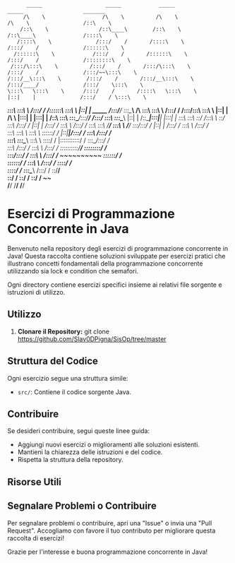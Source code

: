           _____                    _____            _____                    _____                   _______         
         /\    \                  /\    \          /\    \                  /\    \                 /::\    \        
        /::\    \                /::\____\        /::\    \                /::\____\               /::::\    \       
       /::::\    \              /:::/    /       /::::\    \              /:::/    /              /::::::\    \      
      /::::::\    \            /:::/    /       /::::::\    \            /:::/    /              /::::::::\    \     
     /:::/\:::\    \          /:::/    /       /:::/\:::\    \          /:::/    /              /:::/~~\:::\    \    
    /:::/__\:::\    \        /:::/    /       /:::/__\:::\    \        /:::/____/              /:::/    \:::\    \   
    \:::\   \:::\    \      /:::/    /       /::::\   \:::\    \       |::|    |              /:::/    / \:::\    \  
  ___\:::\   \:::\    \    /:::/    /       /::::::\   \:::\    \      |::|    |     _____   /:::/____/   \:::\____\ 
 /\   \:::\   \:::\    \  /:::/    /       /:::/\:::\   \:::\    \     |::|    |    /\    \ |:::|    |     |:::|    |
/::\   \:::\   \:::\____\/:::/____/       /:::/  \:::\   \:::\____\    |::|    |   /::\____\|:::|____|     |:::|    |
\:::\   \:::\   \::/    /\:::\    \       \::/    \:::\  /:::/    /    |::|    |  /:::/    / \:::\    \   /:::/    / 
 \:::\   \:::\   \/____/  \:::\    \       \/____/ \:::\/:::/    /     |::|    | /:::/    /   \:::\    \ /:::/    /  
  \:::\   \:::\    \       \:::\    \               \::::::/    /      |::|____|/:::/    /     \:::\    /:::/    /   
   \:::\   \:::\____\       \:::\    \               \::::/    /       |:::::::::::/    /       \:::\__/:::/    /    
    \:::\  /:::/    /        \:::\    \              /:::/    /        \::::::::::/____/         \::::::::/    /     
     \:::\/:::/    /          \:::\    \            /:::/    /          ~~~~~~~~~~                \::::::/    /      
      \::::::/    /            \:::\    \          /:::/    /                                      \::::/    /       
       \::::/    /              \:::\____\        /:::/    /                                        \::/____/        
        \::/    /                \::/    /        \::/    /                                          ~~              
         \/____/                  \/____/          \/____/                                                           
                                                                                                                     
                                           
  
# Esercizi di Programmazione Concorrente in Java


Benvenuto nella repository degli esercizi di programmazione concorrente in Java! Questa raccolta contiene soluzioni sviluppate per esercizi pratici che illustrano concetti fondamentali della programmazione concorrente utilizzando sia lock e condition che semafori.

Ogni directory contiene esercizi specifici insieme ai relativi file sorgente e istruzioni di utilizzo.

## Utilizzo

1. **Clonare il Repository:**
  git clone https://github.com/Slav0DPigna/SisOp/tree/master
## Struttura del Codice

Ogni esercizio segue una struttura simile:

- `src/`: Contiene il codice sorgente Java.

## Contribuire

Se desideri contribuire, segui queste linee guida:

- Aggiungi nuovi esercizi o miglioramenti alle soluzioni esistenti.
- Mantieni la chiarezza delle istruzioni e del codice.
- Rispetta la struttura della repository.

## Risorse Utili

## Segnalare Problemi o Contribuire

Per segnalare problemi o contribuire, apri una "Issue" o invia una "Pull Request". Accogliamo con favore il tuo contributo per migliorare questa raccolta di esercizi!

Grazie per l'interesse e buona programmazione concorrente in Java!
